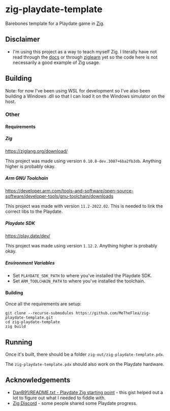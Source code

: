 # zig-playdate-template
Barebones template for a Playdate game in [Zig](https://ziglang.org/).

## Disclaimer
- I'm using this project as a way to teach myself Zig. I literally have not read through the [docs](https://ziglang.org/documentation/master/) or through [ziglearn](https://ziglearn.org/) yet so the code here is not necessarily a good example of Zig usage.

## Building
Note: for now I've been using WSL for development so I've also been building a Windows .dll so that I can load it on the Windows simulator on the host. 

### Other
#### Requirements
##### Zig
https://ziglang.org/download/

This project was made using version `0.10.0-dev.3007+6ba2fb3db`. Anything higher is probably okay.

##### Arm GNU Toolchain
https://developer.arm.com/tools-and-software/open-source-software/developer-tools/gnu-toolchain/downloads

This project was made with version `11.2-2022.02`. This is needed to link the correct libs to the Playdate.

##### Playdate SDK
https://play.date/dev/

This project was made using version `1.12.2`. Anything higher is probably okay.

##### Environment Variables
- Set `PLAYDATE_SDK_PATH` to where you've installed the Playdate SDK.
- Set `ARM_TOOLCHAIN_PATH` to where you've installed the toolchain.

#### Building
Once all the requirements are setup:
```
git clone --recurse-submodules https://github.com/MeTheFlea/zig-playdate-template.git
cd zig-playdate-template
zig build
```

## Running
Once it's built, there should be a folder `zig-out/zig-playdate-template.pdx`. 

The `zig-playdate-template.pdx` should also work on the Playdate hardware.

## Acknowledgements

- [DanB91/README.txt - Playdate Zig starting point](https://gist.github.com/DanB91/4236e82025bb21f2a0d7d72482e391d8) - this gist helped out a lot to figure out what I needed to fiddle with.
- [Zig Discord](https://discord.com/invite/zig) - some people shared some Playdate progress.
